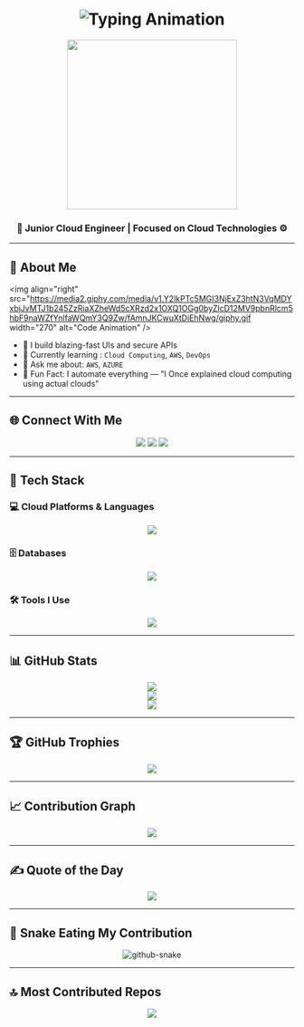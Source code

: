 <h1 align="center">
  <img src="https://readme-typing-svg.herokuapp.com?font=Fira+Code&size=25&pause=1000&center=true&vCenter=true&width=550&lines=Hi+I'm+Dhanush+A!;Cloud+Engineer;Enthusiastic+Tech+Educator;Building+Cool+Things+🚀" alt="Typing Animation" />
</h1>

<p align="center">
  <!-- Replace this image URL if it expires -->
  <img src="https://i.pinimg.com/originals/78/da/42/78da42c5b6907b2ead1eedde2f1aaf75.gif" width="300" />
</p>

<h3 align="center">
  <strong>🚀 Junior Cloud Engineer  | Focused on Cloud Technologies ⚙️</strong>
</h3>

---

## 🧠 About Me

<img align="right" src="https://media2.giphy.com/media/v1.Y2lkPTc5MGI3NjExZ3htN3VqMDYxbjJvMTJ1b245ZzRiaXZheWd5cXRzd2x1OXQ1OGg0byZlcD12MV9pbnRlcm5hbF9naWZfYnlfaWQmY3Q9Zw/fAmnJKCwuXtDiEhNwg/giphy.gif width="270" alt="Code Animation" />

- 🔭 I build blazing-fast UIs and secure APIs  
- 🧪 Currently learning : `Cloud Computing`, `AWS`, `DevOps`  
- 💬 Ask me about: `AWS`, `AZURE` 
- 🧠 Fun Fact: I automate everything — "I Once explained cloud computing using actual clouds"

---

## 🌐 Connect With Me

<p align="center">
  <a href="https://instagram.com/dhanush_lonely_143" target="_blank"><img src="https://skillicons.dev/icons?i=instagram" /></a>
  <a href="https://linkedin.com/in/dhanush-allimuthu/" target="_blank"><img src="https://skillicons.dev/icons?i=linkedin" /></a>
  <a href="mailto:dhanush7772k@gmail.com"><img src="https://skillicons.dev/icons?i=gmail" /></a>
</p>

---

## 🧰 Tech Stack

### 💻 Cloud Platforms & Languages 
<p align="center">
  <img src="https://skillicons.dev/icons?i=aws,azure,html,css,js,python" />
</p>

### 🗄️ Databases 
<p align="center">
  <img src="https://skillicons.dev/icons?i=mongodb" />
</p>

### 🛠️ Tools I Use
<p align="center">
  <img src="https://skillicons.dev/icons?i=git,github,vscode,,docker,aws" />
</p>


---

## 📊 GitHub Stats

<p align="center">
  <img src="https://github-readme-stats.vercel.app/api?username=dhanush-a143&theme=github_dark&hide_border=false&include_all_commits=true&count_private=true" />
  <br/>
  <img src="https://streak-stats.demolab.com?user=dhanush-a143&theme=github-dark&hide_border=false" />
  <br/>
  <img src="https://github-readme-stats.vercel.app/api/top-langs/?username=dhanush-a143&theme=github_dark&hide_border=false&layout=compact" />
</p>

---

## 🏆 GitHub Trophies

<p align="center">
  <img src="https://github-profile-trophy.vercel.app/?username=dhanush-a143&theme=algolia&no-frame=false&no-bg=true&margin-w=15" />
</p>

---

## 📈 Contribution Graph

<p align="center">
  <img src="https://github-readme-activity-graph.vercel.app/graph?username=dhanush-a143theme=react-dark&bg_color=1d1d1d&color=00bcd4&line=00f5a0&point=f5a623&area=true&hide_border=true" />
</p>

---

## ✍️ Quote of the Day

<p align="center">
  <img src="https://quotes-github-readme.vercel.app/api?type=horizontal&theme=dark" />
</p>

---

## 🐍 Snake Eating My Contribution

<p align="center">
  <picture>
    <source media="(prefers-color-scheme: dark)" srcset="https://raw.githubusercontent.com/tobiasmeyhoefer/tobiasmeyhoefer/output/github-snake-dark.svg" />
    <source media="(prefers-color-scheme: light)" srcset="https://raw.githubusercontent.com/tobiasmeyhoefer/tobiasmeyhoefer/output/github-snake.svg" />
    <img alt="github-snake" src="https://raw.githubusercontent.com/tobiasmeyhoefer/tobiasmeyhoefer/output/github-snake.svg" />
  </picture>
</p>

---

## 🔝 Most Contributed Repos

<p align="center">
  <img src="https://github-contributor-stats.vercel.app/api?username=dhanush-a143&limit=5&theme=dark&combine_all_yearly_contributions=true" />
</p>
